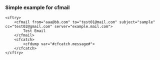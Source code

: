 ### Simple example for cfmail

```lucee
<cftry>
 	<cfmail from="aaa@bb.com" to="test01@mail.com" subject="sample" cc="test02@gmail.com" server="example.mail.com">
		Test Email
	</cfmail>
	<cfcatch>
		<cfdump var="#cfcatch.message#">
	</cfcatch>
</cftry>
```

